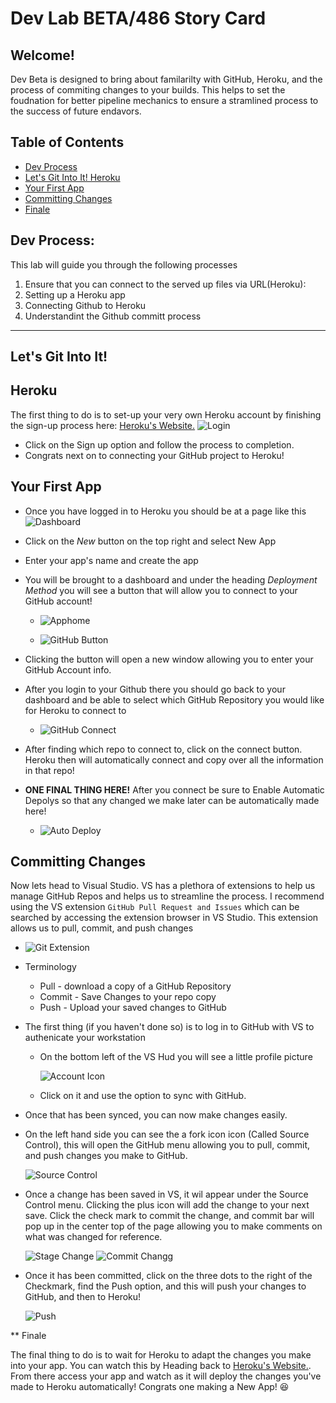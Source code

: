 # Dev Lab BETA/486 Story Card 

## Welcome!

Dev Beta is designed to bring about familarilty with GitHub, Heroku, and the process of commiting changes to your builds. This helps to set the foudnation for better pipeline mechanics to ensure a stramlined process to the success of future endavors. 

## Table of Contents

- [Dev Process](#dev-process)
- [Let's Git Into It! Heroku](*let's-git-into-it)
- [Your First App](*your-first-app)
- [Committing Changes](*committing-changes)
- [Finale](finale)


## Dev Process:

This lab will guide you through the following processes

1. Ensure that you can connect to the served up files via URL(Heroku):
2. Setting up a Heroku app
3. Connecting Github to Heroku
4. Understandint the Github committ process

***

## Let's Git Into It!

## Heroku
The first thing to do is to set-up your very own Heroku account by finishing the sign-up process here: [Heroku's Website.](www.heroku.com) ![Login](https://github.com/cheddarmonk/dev-beta-lab/blob/main/images/Capture1.PNG)

* Click on the Sign up option and follow the process to completion. 
* Congrats next on to connecting your GitHub project to Heroku!


## Your First App
* Once you have logged in to Heroku you should be at a page like this ![Dashboard](https://github.com/cheddarmonk/dev-beta-lab/blob/main/images/Capture2.PNG)
* Click on the *New*  button on the top right and select New App
* Enter your app's name and create the app
* You will be brought to a dashboard and under the heading *Deployment Method* you will see a button that will allow you to connect to your GitHub account! 
  
  * ![Apphome](https://github.com/cheddarmonk/dev-beta-lab/blob/main/images/Capture3.PNG) 

  * ![GitHub Button](https://github.com/cheddarmonk/dev-beta-lab/blob/main/images/Capture4.PNG)

* Clicking the button will open a new window allowing you to enter your GitHub Account info. 
* After you login to your Github there you should go back to your dashboard and be able to select which GitHub Repository you would like for Heroku to connect to
  * ![GitHub Connect](https://github.com/cheddarmonk/dev-beta-lab/blob/main/images/Capture5.PNG)

* After finding which repo to connect to, click on the connect button. Heroku then will automatically connect and copy over all the information in that repo!

* **ONE FINAL THING HERE!** After you connect be sure to Enable Automatic Depolys so that any changed we make later can be automatically made here!
  * ![Auto Deploy](https://github.com/cheddarmonk/dev-beta-lab/blob/main/images/Capture6.PNG)


## Committing Changes
Now lets head to Visual Studio. VS has a plethora of extensions to help us manage GitHub Repos and helps us to streamline the process. I recommend using the VS extension `GitHub Pull Request and Issues` which can be searched by accessing the extension browser in VS Studio. This extension allows us to pull, commit, and push changes

* ![Git Extension](https://github.com/cheddarmonk/dev-beta-lab/blob/main/images/Capture7.PNG)

* Terminology 
  * Pull - download a copy of a GitHub Repository
  * Commit - Save Changes to your repo copy
  * Push - Upload your saved changes to GitHub

* The first thing (if you haven't done so) is to log in to GitHub with VS to authenicate your workstation
  * On the bottom left of the VS Hud you will see a little profile picture 
  
    ![Account Icon](https://github.com/cheddarmonk/dev-beta-lab/blob/main/images/Capture8.PNG)

  *  Click on it and use the option to sync with GitHub.

*  Once that has been synced, you can now make changes easily.
*  On the left hand side you can see the a fork icon icon (Called Source Control), this will open the GitHub menu allowing you to pull, commit, and push changes you make to GitHub. 
  
   ![Source Control](https://github.com/cheddarmonk/dev-beta-lab/blob/main/images/Capture9.PNG)

* Once a change has been saved in VS, it wil appear under the Source Control menu. Clicking the plus icon will add the change to your next save. Click the check mark to commit the change, and commit bar will pop up in the center top of the page allowing you to make comments on what was changed for reference.
  
   ![Stage Change](https://github.com/cheddarmonk/dev-beta-lab/blob/main/images/Capture10.PNG)
   ![Commit Changg](https://github.com/cheddarmonk/dev-beta-lab/blob/main/images/Capture11.PNG)

* Once it has been committed, click on the three dots to the right of the Checkmark, find the Push option, and this will push your changes to GitHub, and then to Heroku!

    ![Push](https://github.com/cheddarmonk/dev-beta-lab/blob/main/images/Capture12.PNG)
    


** Finale

The final thing to do is to wait for Heroku to adapt the changes you make into your app. You can watch this by Heading back to [Heroku's Website.](www.heroku.com). From there access your app and watch as it will deploy the changes you've made to Heroku automatically! Congrats one making a New App! :satisfied:
